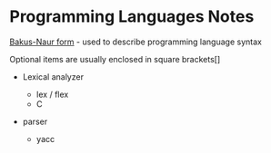 # Programming Languages Notes

[Bakus-Naur form](https://en.wikipedia.org/wiki/Backus%E2%80%93Naur_form)
    - used to describe programming language syntax

Optional items are usually enclosed in square brackets[]



- Lexical analyzer
    - lex / flex
    - C

- parser
    - yacc